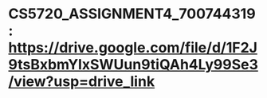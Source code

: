 # CS5720_ASSIGNMENT4_700744319: https://drive.google.com/file/d/1F2J9tsBxbmYlxSWUun9tiQAh4Ly99Se3/view?usp=drive_link
